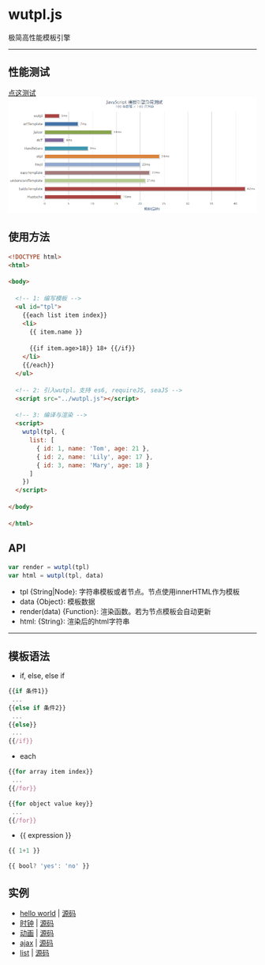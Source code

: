 
# wutpl.js
极简高性能模板引擎  


------------------------------------------
## 性能测试
[点这测试](https://wusfen.github.io/wutpl/test/template_test.html?v=20190304.1644)  
![性能测试](test/test.20190308.1422.png)  


## 使用方法
```html
<!DOCTYPE html>
<html>

<body>
  
  <!-- 1: 编写模板 -->
  <ul id="tpl">
    {{each list item index}}
    <li>
      {{ item.name }}

      {{if item.age>18}} 18+ {{/if}}
    </li>
    {{/each}}
  </ul>

  <!-- 2: 引入wutpl。支持 es6, requireJS, seaJS -->
  <script src="../wutpl.js"></script>

  <!-- 3: 编译与渲染 -->
  <script>
    wutpl(tpl, {
      list: [
        { id: 1, name: 'Tom', age: 21 },
        { id: 2, name: 'Lily', age: 17 },
        { id: 3, name: 'Mary', age: 18 }
      ]
    })
  </script>

</body>

</html>
```


## API
```javascript
var render = wutpl(tpl)
var html = wutpl(tpl, data)
```
* tpl {String|Node}: 字符串模板或者节点。节点使用innerHTML作为模板
* data {Object}: 模板数据
* render(data) {Function}: 渲染函数。若为节点模板会自动更新
* html: {String}: 渲染后的html字符串


------------------------------------------
## 模板语法

* if, else, else if
```javascript
{{if 条件1}}
 ...
{{else if 条件2}}
 ...
{{else}}
 ...
{{/if}}
```
* each
```javascript
{{for array item index}}
 ...
{{/for}}
```
```javascript
{{for object value key}}
 ...
{{/for}}
```
* {{ expression }}
```javascript
{{ 1+1 }}
```
```javascript
{{ bool? 'yes': 'no' }}
```


## 实例

* [hello world](https://wusfen.github.io/wutpl/examples/helloWorld.html) | [源码](examples/helloWorld.html)
* [时钟](https://wusfen.github.io/wutpl/examples/time.html) | [源码](examples/time.html)
* [动画](https://wusfen.github.io/wutpl/examples/animate.html) | [源码](examples/animate.html)
* [ajax](https://wusfen.github.io/wutpl/examples/ajax.html) | [源码](examples/ajax.html)
* [list](https://wusfen.github.io/wutpl/examples/list.html) | [源码](examples/list.html)
